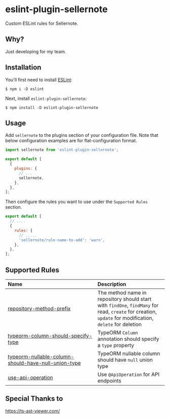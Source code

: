 # eslint-plugin-sellernote

Custom ESLint rules for Sellernote.

## Why?

Just developing for my team.

## Installation

You'll first need to install [ESLint](http://eslint.org):

```
$ npm i -D eslint
```

Next, install `eslint-plugin-sellernote`:

```
$ npm install -D eslint-plugin-sellernote
```

## Usage

Add `sellernote` to the plugins section of your configuration file. Note that below configuration examples are for flat-configuration format.

```js
import sellernote from 'eslint-plugin-sellernote';

export default [
  {
    plugins: {
      // ...
      sellernote,
    },
  },
];
```

Then configure the rules you want to use under the `Supported Rules` section.

```js
export default [
  // ....
  {
    rules: {
      // .....
      'sellernote/rule-name-to-add': 'warn',
    },
  },
];
```

## Supported Rules

<!-- begin auto-generated rules list -->

| Name                                                                                                                     | Description                                                                                                                                             |
| :----------------------------------------------------------------------------------------------------------------------- | :------------------------------------------------------------------------------------------------------------------------------------------------------ |
| [repository-method-prefix](docs/rules/repository-method-prefix.md)                                                       | The method name in repository should start with `findOne`, `findMany` for read, `create` for creation, `update` for modification, `delete` for deletion |
| [typeorm-column-should-specify-type](docs/rules/typeorm-column-should-specify-type.md)                                   | TypeORM `Column` annotation should specify a `type` property                                                                                            |
| [typeorm-nullable-column-should-have-null-union-type](docs/rules/typeorm-nullable-column-should-have-null-union-type.md) | TypeORM nullable column should have `null` union type                                                                                                   |
| [use-api-operation](docs/rules/use-api-operation.md)                                                                     | Use `@ApiOperation` for API endpoints                                                                                                                   |

<!-- end auto-generated rules list -->

## Special Thanks to

https://ts-ast-viewer.com/

